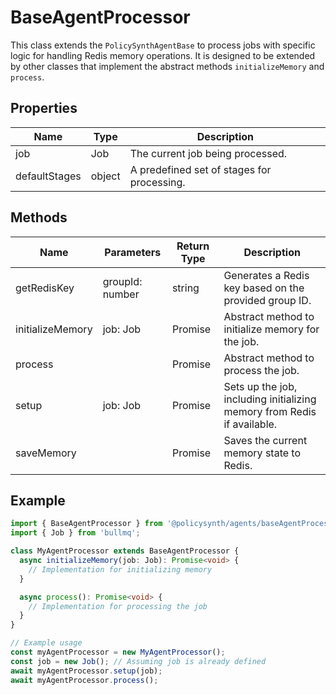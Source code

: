 # BaseAgentProcessor

This class extends the `PolicySynthAgentBase` to process jobs with specific logic for handling Redis memory operations. It is designed to be extended by other classes that implement the abstract methods `initializeMemory` and `process`.

## Properties

| Name            | Type   | Description                                           |
|-----------------|--------|-------------------------------------------------------|
| job             | Job    | The current job being processed.                      |
| defaultStages   | object | A predefined set of stages for processing.            |

## Methods

| Name            | Parameters            | Return Type     | Description                                                                 |
|-----------------|-----------------------|-----------------|-----------------------------------------------------------------------------|
| getRedisKey     | groupId: number       | string          | Generates a Redis key based on the provided group ID.                       |
| initializeMemory| job: Job              | Promise<void>   | Abstract method to initialize memory for the job.                           |
| process         |                       | Promise<void>   | Abstract method to process the job.                                         |
| setup           | job: Job              | Promise<void>   | Sets up the job, including initializing memory from Redis if available.     |
| saveMemory      |                       | Promise<void>   | Saves the current memory state to Redis.                                    |

## Example

```typescript
import { BaseAgentProcessor } from '@policysynth/agents/baseAgentProcessor.js';
import { Job } from 'bullmq';

class MyAgentProcessor extends BaseAgentProcessor {
  async initializeMemory(job: Job): Promise<void> {
    // Implementation for initializing memory
  }

  async process(): Promise<void> {
    // Implementation for processing the job
  }
}

// Example usage
const myAgentProcessor = new MyAgentProcessor();
const job = new Job(); // Assuming job is already defined
await myAgentProcessor.setup(job);
await myAgentProcessor.process();
```